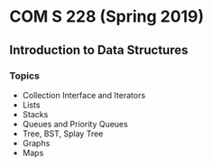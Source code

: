 # COM S 228 (Spring 2019)
## Introduction to Data Structures
### Topics
- Collection Interface and Iterators
- Lists
- Stacks
- Queues and Priority Queues
- Tree, BST, Splay Tree
- Graphs
- Maps
